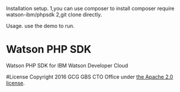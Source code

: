 Installation setup.
1,you can use composer to install
     composer require watson-ibm/phpsdk
2,git clone directly.

Usage.
use the demo to run.
# Watson PHP SDK
Watson PHP SDK for IBM Watson Developer Cloud


#License
Copyright 2016 GCG GBS CTO Office under [the Apache 2.0 license](LICENSE).
